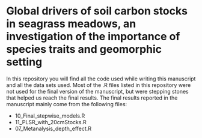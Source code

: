 # Global drivers of soil carbon stocks in seagrass meadows, an investigation of the importance of species traits and geomorphic setting
In this repository you will find all the code used while writing this manuscript and all the data sets used. Most of the .R files listed in this repository were not used for the final version of the manuscript, but were stepping stones that helped us reach the final results. The final results reported in the manuscript mainly come from the following files: 
- 10_Final_stepwise_models.R
- 11_PLSR_with_20cmStocks.R
- 07_Metanalysis_depth_effect.R
